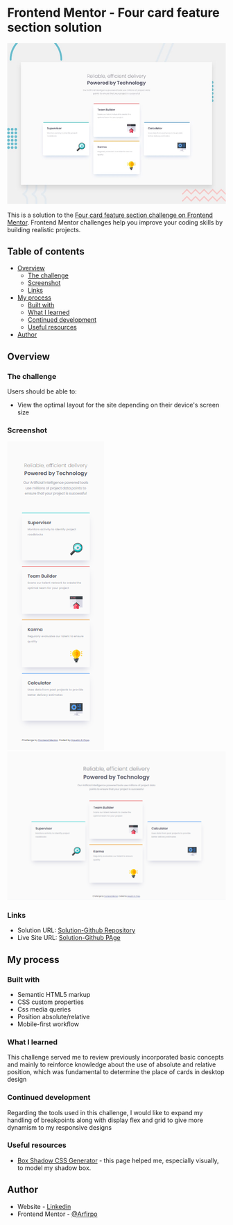 # Frontend Mentor - Four card feature section solution

![Design preview for the Four card feature section coding challenge](./src/images/desktop-preview.jpg)

This is a solution to the [Four card feature section challenge on Frontend Mentor](https://www.frontendmentor.io/challenges/four-card-feature-section-weK1eFYK). Frontend Mentor challenges help you improve your coding skills by building realistic projects. 

## Table of contents

- [Overview](#overview)
  - [The challenge](#the-challenge)
  - [Screenshot](#screenshot)
  - [Links](#links)
- [My process](#my-process)
  - [Built with](#built-with)
  - [What I learned](#what-i-learned)
  - [Continued development](#continued-development)
  - [Useful resources](#useful-resources)
- [Author](#author)

## Overview

### The challenge

Users should be able to:

- View the optimal layout for the site depending on their device's screen size

### Screenshot

![Mobile Design](./src/images/mobile-design.PNG)
![Desktop Design](./src/images/desktop-design.PNG)

### Links

- Solution URL: [Solution-Github Repository](https://github.com/Arfirpo/four-card-feature-section-master/)
- Live Site URL: [Solution-Github PAge](https://arfirpo.github.io/four-card-feature-section-master/)

## My process

### Built with

- Semantic HTML5 markup
- CSS custom properties
- Css media queries
- Position absolute/relative
- Mobile-first workflow

### What I learned

This challenge served me to review previously incorporated basic concepts and mainly to reinforce knowledge about the use of absolute and relative position, which was fundamental to determine the place of cards in desktop design

### Continued development

Regarding the tools used in this challenge, I would like to expand my handling of breakpoints along with display flex and grid to give more dynamism to my responsive designs

### Useful resources

- [Box Shadow CSS Generator](https://cssgenerator.org/box-shadow-css-generator.html) - this page helped me, especially visually, to model my shadow box.

## Author

- Website - [Linkedin](https://www.linkedin.com/in/agustin-rodrigo-firpo-0aa86697/)
- Frontend Mentor - [@Arfirpo](https://www.frontendmentor.io/profile/Arfirpo)
